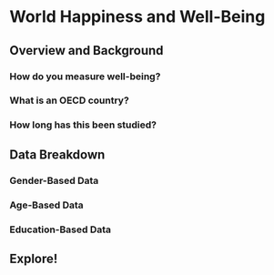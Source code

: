 # World Happiness and Well-Being

## Overview and Background
### How do you measure well-being?

### What is an OECD country?

### How long has this been studied?

## Data Breakdown
### Gender-Based Data

### Age-Based Data

### Education-Based Data

## Explore!
